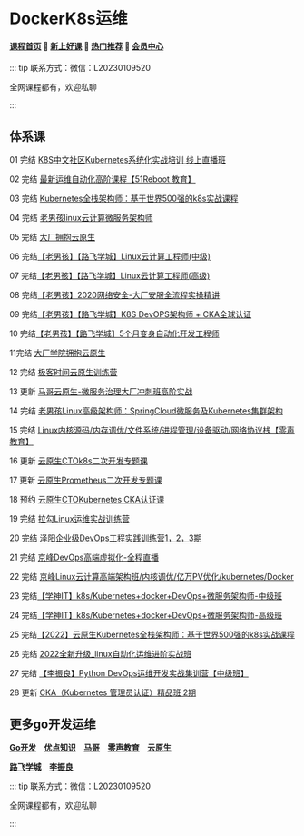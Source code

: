 # DockerK8s运维

#### [**课程首页**](../../README.md) 💖 [**新上好课**](./xshk.md) 💖 [**热门推荐**](./rmtj.md) 💖 [**会员中心**](./vip.md)

::: tip
联系方式：微信：L20230109520

全网课程都有，欢迎私聊

 

:::

## **体系课**

01 完结 [K8S中文社区Kubernetes系统化实战培训 线上直播班](https://www.bagevent.com/event/5951498)

02 完结 [最新运维自动化高阶课程【51Reboot 教育】](https://ke.qq.com/course/3138265)

03 完结 [Kubernetes全栈架构师：基于世界500强的k8s实战课程](https://ke.qq.com/course/2738602)

04 完结 [老男孩linux云计算微服务架构师](https://edu.51cto.com/course/24320.html)

05 完结 [大厂拥抱云原生](https://www.itdachang.com/)

06 完结[【老男孩】【路飞学城】Linux云计算工程师(中级)](https://www.luffycity.com/employment-course/2/detail)

07 完结[【老男孩】【路飞学城】Linux云计算工程师(高级)](https://www.luffycity.com/employment-course/3/detail)

08 完结[【老男孩】2020网络安全-大厂安服全流程实操精讲](https://edu.51cto.com/topic/3161.html)

09 完结[【老男孩】【路飞学城】K8S DevOPS架构师 + CKA全球认证](https://www.luffycity.com/light-course)

10 完结[【老男孩】【路飞学城】5个月变身自动化开发工程师](https://www.luffycity.com/light-course/automation-python)

11完结 [大厂学院拥抱云原生](https://www.itdachang.com/)

12 完结 [极客时间云原生训练营](https://time.geekbang.org/article/393711)

13 更新 [马哥云原生-微服务治理大厂冲刺班高阶实战](https://ke.qq.com/course/340397)

14 完结 [老男孩Linux高级架构师：SpringCloud微服务及Kubernetes集群架构](https://ke.qq.com/course/2772849)

15 完结 [Linux内核源码/内存调优/文件系统/进程管理/设备驱动/网络协议栈【零声教育】](https://ke.qq.com/course/3294666)

16 更新 [云原生CTOk8s二次开发专题课](https://appc3qeyofl7606.h5.xiaoeknow.com/v1/goods/goods_detail/p_61837e09e4b0d721e3af2f0d)

17 更新 [云原生Prometheus二次开发专题课](https://appc3qeyofl7606.h5.xiaoeknow.com/v1/goods/goods_detail/p_61ee7d43e4b02b8258466a18)

18 预约 [云原生CTOKubernetes CKA认证课](https://appc3qeyofl7606.h5.xiaoeknow.com/v1/goods/goods_detail/p_61f3a009e4b066e960820902)

19 完结 [拉勾Linux运维实战训练营](https://edu.lagou.com/growth/sem/operations.html)

20 完结 [泽阳企业级DevOps工程实践训练营1，2，3期](https://ke.qq.com/course/3456756)

21 完结 [京峰DevOps高端虚拟化-全程直播](https://ke.qq.com/course/297413)

22 完结 [京峰Linux云计算高端架构班/内核调优/亿万PV优化/kubernetes/Docker](https://ke.qq.com/course/232664)

23 完结[【学神IT】k8s/Kubernetes+docker+DevOps+微服务架构师-中级班](https://ke.qq.com/course/334820)

24 完结[【学神IT】k8s/Kubernetes+docker+DevOps+微服务架构师-高级班](https://ke.qq.com/course/449387)

25 完结[【2022】云原生Kubernetes全栈架构师：基于世界500强的k8s实战课程](https://medu.51cto.com/course/23845.html)

26 完结 [2022全新升级_linux自动化运维进阶实战班](https://ke.qq.com/course/393257)

27 完结 [【李振良】Python DevOps运维开发实战集训营【中级班】](https://ke.qq.com/course/320021)

28 更新 [CKA（Kubernetes 管理员认证）精品班 2期](https://e.51cto.com/training_1085.html)



## **更多go开发运维**

[**Go开发**](./Go.md) [**优点知识**](./youdian.md) [**马哥**](./mage.md) [**零声教育**](./lsjy.md) [**云原生**](./yunyuansheng.md)

[**路飞学城**](./lufei.md) [**李振良**](./lizhenliang.md)



::: tip
联系方式：微信：L20230109520

全网课程都有，欢迎私聊

 

:::